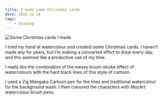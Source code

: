 ```yaml
---
title: I made some Christmas cards
date: 2016-12-14
tags:
    - drawing
---
```

![Some Christmas cards I made](christmas-cards-2016.jpg)

I tried my hand at watercolour and created some Christmas cards. I haven’t made any for years, but I’m making a concerted effort to draw every day, and this seemed like a productive use of my time.

I really like the combination of the messy brush-stroke effect of watercolours with the hard black lines of this style of cartoon.

I used a Zig Mangaka Cartoon pen for the lines and traditional watercolour for the background wash. I then coloured the characters with MozArt watercolour brush pens.